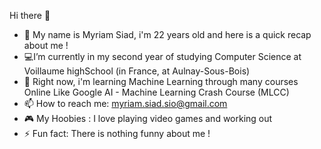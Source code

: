 Hi there 👋

<!--
**MyriamSiad/MyriamSiad** is a ✨ _special_ ✨ repository because its `README.md` (this file) appears on your GitHub profile.

Here are some ideas to get you started:
-->
- 👧 My name is Myriam Siad, i'm 22 years old and here is a quick recap about me ! 
- 💻I’m currently in my second year of studying  Computer Science at Voillaume highSchool (in France, at Aulnay-Sous-Bois)
- 🌱 Right now, i'm learning Machine Learning through many courses Online Like Google AI - Machine Learning Crash Course (MLCC)
- 📫 How to reach me: myriam.siad.sio@gmail.com
- 🎮 My Hoobies : I love playing video games and working out
- ⚡ Fun fact: There is nothing funny about me ! 
<!--
- 👯 I’m looking to collaborate on ...
- 🤔 I’m looking for help with ...
- 💬 Ask me about ...
- 📫 How to reach me: ...
- 😄 Pronouns: ...
- ⚡ Fun fact: ...

-->
